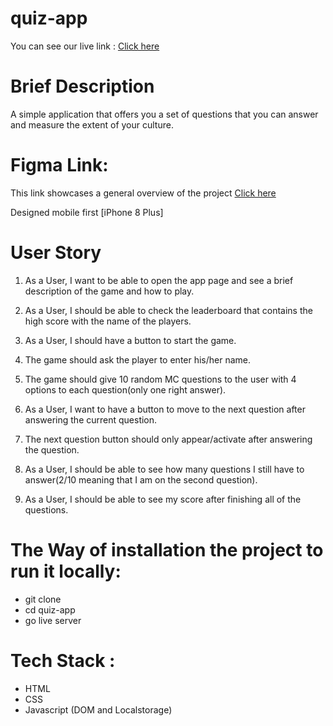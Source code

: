 # quiz-app

You can see our live link  : [ Click here](https://ahmedhamouda2.github.io/Hamouda-quiz-app/)

# Brief Description
A simple application that offers you a set of questions that you can answer and measure the extent of your culture.
# Figma Link:
This link showcases a general overview of the project [ Click here](https://www.figma.com/file/4TlboxOaGunS3ssu6GMTFV/quiz?node-id=0%3A1)

Designed mobile first [iPhone 8 Plus]

# User Story
1. As a User, I want to be able to open the app page and see a brief description of the game and how to play.

2. As a User, I should be able to check the leaderboard that contains the high score with the name of the players.

3. As a User, I should have a button to start the game.

4. The game should ask the player to enter his/her name.

5. The game should give 10 random MC questions to the user with 4 options to each question(only one right answer).

6. As a User, I want to have a button to move to the next question after answering the current question.

7. The next question button should only appear/activate after answering the question.

8. As a User, I should be able to see how many questions I still have to answer(2/10 meaning that I am on the second question).

9. As a User, I should be able to see my score after finishing all of the questions.

# The Way of installation the project to run it locally:
 
 * git clone
 * cd quiz-app
 * go live server

 # Tech Stack :
 * HTML
 * CSS
 * Javascript (DOM and Localstorage)